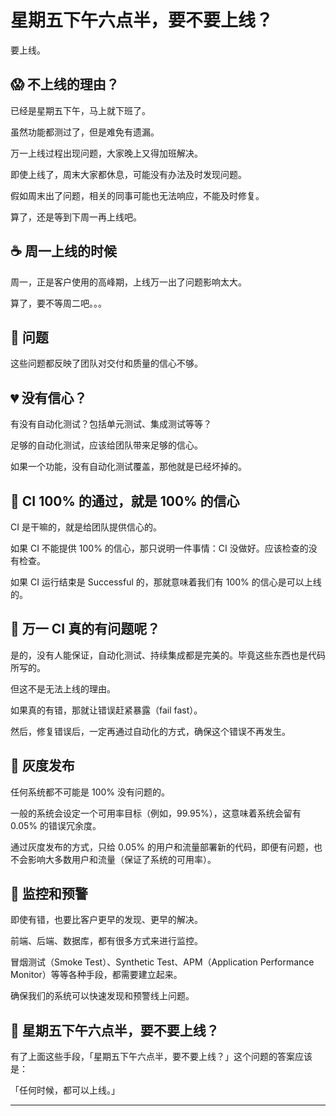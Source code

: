# 星期五下午六点半，要不要上线？

要上线。

## 😱 不上线的理由？

已经是星期五下午，马上就下班了。

虽然功能都测过了，但是难免有遗漏。

万一上线过程出现问题，大家晚上又得加班解决。

即使上线了，周末大家都休息，可能没有办法及时发现问题。

假如周末出了问题，相关的同事可能也无法响应，不能及时修复。

算了，还是等到下周一再上线吧。

## ☕️ 周一上线的时候

周一，正是客户使用的高峰期，上线万一出了问题影响太大。

算了，要不等周二吧。。。

## 🥊 问题

这些问题都反映了团队对交付和质量的信心不够。

## 💔 没有信心？

有没有自动化测试？包括单元测试、集成测试等等？

足够的自动化测试，应该给团队带来足够的信心。

如果一个功能，没有自动化测试覆盖，那他就是已经坏掉的。

## 💯 CI 100% 的通过，就是 100% 的信心

CI 是干嘛的，就是给团队提供信心的。

如果 CI 不能提供 100% 的信心，那只说明一件事情：CI 没做好。应该检查的没有检查。

如果 CI 运行结束是 Successful 的，那就意味着我们有 100% 的信心是可以上线的。

## 🚒 万一 CI 真的有问题呢？

是的，没有人能保证，自动化测试、持续集成都是完美的。毕竟这些东西也是代码所写的。

但这不是无法上线的理由。

如果真的有错，那就让错误赶紧暴露（fail fast）。

然后，修复错误后，一定再通过自动化的方式，确保这个错误不再发生。

## 👻 灰度发布

任何系统都不可能是 100% 没有问题的。

一般的系统会设定一个可用率目标（例如，99.95%），这意味着系统会留有 0.05% 的错误冗余度。

通过灰度发布的方式，只给 0.05% 的用户和流量部署新的代码，即便有问题，也不会影响大多数用户和流量（保证了系统的可用率）。

## 🚨 监控和预警

即使有错，也要比客户更早的发现、更早的解决。

前端、后端、数据库，都有很多方式来进行监控。

冒烟测试（Smoke Test）、Synthetic Test、APM（Application Performance Monitor）等等各种手段，都需要建立起来。

确保我们的系统可以快速发现和预警线上问题。

## 🍻 星期五下午六点半，要不要上线？

有了上面这些手段，「星期五下午六点半，要不要上线？」这个问题的答案应该是：

「任何时候，都可以上线。」

---

<script src="https://giscus.app/client.js"
        data-repo="flanker/blog"
        data-repo-id="[在此输入仓库 ID]"
        data-category="[在此输入分类名]"
        data-category-id="[在此输入分类 ID]"
        data-mapping="pathname"
        data-reactions-enabled="1"
        data-emit-metadata="0"
        data-input-position="bottom"
        data-theme="light"
        data-lang="zh-CN"
        data-loading="lazy"
        crossorigin="anonymous"
        async>
</script>
